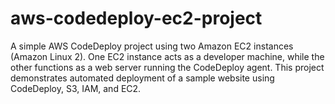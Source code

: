 # aws-codedeploy-ec2-project
A simple AWS CodeDeploy project using two Amazon EC2 instances (Amazon Linux 2). One EC2 instance acts as a developer machine, while the other functions as a web server running the CodeDeploy agent. This project demonstrates automated deployment of a sample website using CodeDeploy, S3, IAM, and EC2.
